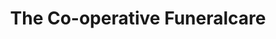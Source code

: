 ---
title: "The Co-operative Funeralcare"
url: /blaydon-on-tyne/the-co-operative-funeralcare/
shop: Bestattungen
---
